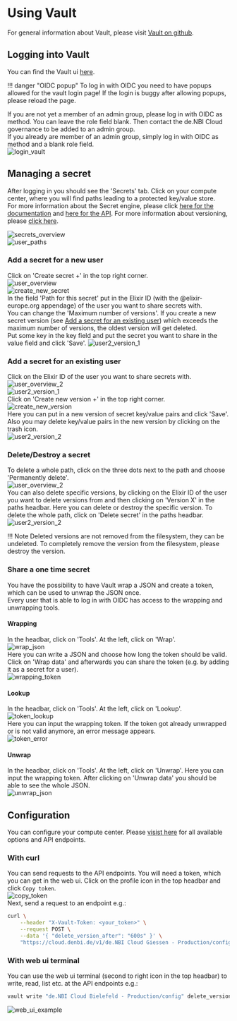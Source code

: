 # Using Vault
For general information about Vault, please visit [Vault on github](https://github.com/hashicorp/vault).  

## Logging into Vault
You can find the Vault ui [here](https://cloud.denbi.de/ui/).  

!!! danger "OIDC popup"
    To log in with OIDC you need to have popups allowed for the vault login page! If the login is buggy after allowing popups, please reload the page.

If you are not yet a member of an admin group, please log in with OIDC as method. You can leave the role field blank. Then contact the de.NBI Cloud governance to be added to an admin group.  
If you already are member of an admin group, simply log in with OIDC as method and a blank role field.  
![login_vault](images/vault/login.png)  

## Managing a secret
After logging in you should see the 'Secrets' tab. Click on your compute center, where you will find paths leading to a protected key/value store.  
For more information about the Secret engine, please click [here for the documentation](https://www.vaultproject.io/docs/secrets/kv/kv-v2) and [here for the API](https://www.vaultproject.io/api/secret/kv/kv-v2.html). For more information about versioning, please [click here](https://learn.hashicorp.com/vault/secrets-management/sm-versioned-kv#overview).

![secrets_overview](images/vault/secrets_overview.png)  
![user_paths](images/vault/user_overview_2.png)  

### Add a secret for a new user
Click on 'Create secret +' in the top right corner.  
![user_overview](images/vault/user_overview_1.png)  
![create_new_secret](images/vault/create_new_secret.png)  
In the field 'Path for this secret' put in the Elixir ID (with the @elixir-europe.org appendage) of the user you want to share secrets with.  
You can change the 'Maximum number of versions'. If you create a new secret version (see [Add a secret for an existing user](#add-a-secret-for-an-existing-user)) which exceeds the maximum number of versions, the oldest version will get deleted.  
Put some key in the key field and put the secret you want to share in the value field and click 'Save'.
![user2_version_1](images/vault/user2_version1.png)  

### Add a secret for an existing user
Click on the Elixir ID of the user you want to share secrets with.  
![user_overview_2](images/vault/user_overview_2.png)  
![user2_version_1](images/vault/user2_version1.png)  
Click on 'Create new version +' in the top right corner.  
![create_new_version](images/vault/create_new_version.png)  
Here you can put in a new version of secret key/value pairs and click 'Save'. Also you may delete key/value pairs in the new version by clicking on the trash icon.  
![user2_version_2](images/vault/user2_version2.png)  

### Delete/Destroy a secret
To delete a whole path, click on the three dots next to the path and choose 'Permanently delete'.  
![user_overview_2](images/vault/user_overview_2.png)  
You can also delete specific versions, by clicking on the Elixir ID of the user you want to delete versions from and then clicking on 'Version X' in the paths headbar. Here you can delete or destroy the specific version. To delete the whole path, click on 'Delete secret' in the paths headbar.  
![user2_version_2](images/vault/user2_version2.png)  

!!! Note
    Deleted versions are not removed from the filesystem, they can be undeleted. To completely remove the version from the filesystem, please destroy the version.

### Share a one time secret
You have the possibility to have Vault wrap a JSON and create a token, which can be used to unwrap the JSON once.  
Every user that is able to log in with OIDC has access to the wrapping and unwrapping tools.
#### Wrapping
In the headbar, click on 'Tools'. At the left, click on 'Wrap'.  
![wrap_json](images/vault/wrap_json.png)  
Here you can write a JSON and choose how long the token should be valid. Click on 'Wrap data' and afterwards you can share the token (e.g. by adding it as a secret for a user).  
![wrapping_token](images/vault/wrapping_token.png)  
#### Lookup
In the headbar, click on 'Tools'. At the left, click on 'Lookup'.  
![token_lookup](images/vault/wrapping_token_lookup.png)  
Here you can input the wrapping token. If the token got already unwrapped or is not valid anymore, an error message appears.  
![token_error](images/vault/wrapping_token_error.png)
#### Unwrap
In the headbar, click on 'Tools'. At the left, click on 'Unwrap'. Here you can input the wrapping token. After clicking on 'Unwrap data' you should be able to see the whole JSON.  
![unwrap_json](images/vault/unwrap_json.png)  

## Configuration
You can configure your compute center. Please [visist here](https://www.vaultproject.io/api/secret/kv/kv-v2.html#configure-the-kv-engine) for all available options and API endpoints.  
### With curl
You can send requests to the API endpoints. You will need a token, which you can get in the web ui. Click on the profile icon in the top headbar and click `Copy token`.  
![copy_token](images/vault/copy_token.png)  
Next, send a request to an endpoint e.g.:
``` bash
curl \
    --header "X-Vault-Token: <your_token>" \
    --request POST \
    --data '{ "delete_version_after": "600s" }' \
    "https://cloud.denbi.de/v1/de.NBI Cloud Giessen - Production/config" 
```

### With web ui terminal
You can use the web ui terminal (second to right icon in the top headbar) to write, read, list etc. at the API endpoints e.g.:
``` bash
vault write "de.NBI Cloud Bielefeld - Production/config" delete_version_after="600s"
```
![web_ui_example](images/vault/web_ui_config.png)  

